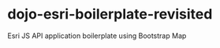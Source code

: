 dojo-esri-boilerplate-revisited
===============================

Esri JS API application boilerplate using Bootstrap Map
